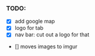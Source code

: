 ### TODO:
- [x] add google map
- [x] logo for tab
- [x] nav bar: cut out a logo for that
- [] moves images to imgur

